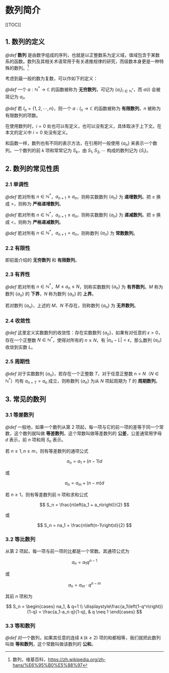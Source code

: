 # 数列简介

[[TOC]]

## 1. 数列的定义

*@def* **数列** 是由数字组成的序列，也就是以正整数系为定义域，值域包含于某数系的函数。数列及其相关术语常用于有关递推规律的研究，而级数本身更是一种特殊的数列。[^1]

[^1]: 数列，维基百科，<https://zh.wikipedia.org/zh-hans/%E6%95%B0%E5%88%97>

考虑到最一般的数为复数，可以作如下的定义：

*@def* 一个 $a:\mathbb{N}^* \to \mathbb{C}$ 的函数被称为 **无穷数列**，可记为 $\left\{a_i\right\}_{i \in \mathbb{N}^*}$，而 $a\left(i\right)$ 会被简记为 $a_i$。

*@def* 若 $I_n = \left\{1,\,2,\,\cdots,\,n\right\}$，则一个 $a:I_n \to \mathbb{C}$ 的函数被称为 **有限数列**，$n$ 被称为有限数列的项数。

在使用数列时，$i = 0$ 处也可以有定义，也可以没有定义，具体取决于上下文。在本文的定义中 $i = 0$ 处没有定义。

和函数一样，数列也有不同的表示方法，在引用时一般使用 $\left\{a_n\right\}$ 来表示一个数列。一个数列的前 $k$ 项和常常记为 $S_k$，由 $S_1,\,S_2,\,\cdots$ 构成的数列记为 $\left\{S_i\right\}$。

## 2. 数列的常见性质

### 2.1 单调性

*@def* 若对所有 $n \in \mathbb{N}^*$，$a_{n+1} \geqslant a_n$，则称实数数列 $\left\{a_n\right\}$ 为 **递增数列**。把 $\geqslant$ 换成 $>$，则称为 **严格递增数列**。

*@def* 若对所有 $n \in \mathbb{N}^*$，$a_{n+1} \leqslant a_n$，则称实数数列 $\left\{a_n\right\}$ 为 **递减数列**。把 $\leqslant$ 换成 $<$，则称为 **严格递减数列**。

*@def* 若对所有 $n \in \mathbb{N}^*$，$a_{n+1} = a_n$，则称数列 $\left\{a_n\right\}$ 为 **常数数列**。

### 2.2 有限性

即前面介绍的 **无穷数列** 和 **有限数列**。

### 2.3 有界性

*@def* 若对所有 $n \in \mathbb{N}^*$，$M \leqslant a_n \leqslant N$，则称实数数列 $\left\{a_n\right\}$ 为 **有界数列**。$M$ 称为数列 $\left\{a_n\right\}$ 的 **下界**，$N$ 称为数列 $\left\{a_n\right\}$ 的 **上界**。

若对数列 $\left\{a_n\right\}$，上述的 $M$、$N$ 不存在，则称数列 $\left\{a_n\right\}$ 为 **无界数列**。

### 2.4 收敛性

*@def* 这里定义实数数列的收敛性：存在实数数列 $\left\{a_n\right\}$，如果有对任意的 $\epsilon >0$，存在一个正整数 $N \in \mathbb{N}^*$，使得对所有的 $n \geqslant N$，有 $\left|a_n - L\right| < \epsilon$，那么数列 $\left\{a_n\right\}$ 收敛到实数 $L$。

### 2.5 周期性

*@def* 对于实数数列 $\left\{a_n\right\}$，若存在一个正整数 $T$，对于任意正整数 $n > N$（$N \in \mathbb{N}^*$）均有 $a_{n+T} = a_n$ 成立，则称数列 $\left\{a_n\right\}$ 为从 $N$ 项起周期为 $T$ 的 **周期数列**。

## 3. 常见的数列

### 3.1 等差数列

*@def* 一般地，如果一个数列从第 $2$ 项起，每一项与它的前一项的差等于同一个常数，这个数列就叫做 **等差数列**，这个常数叫做等差数列的 **公差**，公差通常用字母 $d$ 表示，前 $n$ 项和用 $S_n$ 表示。

若 $n \geqslant 1,\, n \geqslant m$，则有等差数列的通项公式

$$
a_n = a_1 + \left(n-1\right)d
$$

或

$$
a_n = a_m + \left(n-m\right)d
$$

若 $n \geqslant 1$，则有等差数列前 $n$ 项和求和公式

$$
S_n = \frac{n\left(a_1 + a_n\right)}{2}
$$

或

$$
S_n = na_1 + \frac{n\left(n-1\right)d}{2}
$$

### 3.2 等比数列

从第 $2$ 项起，每一项与前一项的比都是一个常数。其通项公式为

$$
a_n = a_1 q^{n-1}
$$

或

$$
a_n = a_m \cdot q^{n-m}
$$

其前 $n$ 项和为

$$
S_n = \begin{cases}
    na_1, & q=1 \\
    \displaystyle\frac{a_1\left(1-q^n\right)}{1-q} =
    \frac{a_1-a_n q}{1-q}, & q \neq 1
\end{cases}
$$

### 3.3 等和数列

*@def* 对一个数列，如果其任意的连续 $k\,(k \geqslant 2)$ 项的和都相等，我们就把此数列叫做 **等和数列**，这个常数叫做该数列的 **公和**。
